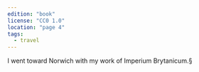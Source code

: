 ```yaml
---
edition: "book"
license: "CC0 1.0"
location: "page 4"
tags:
  - travel
---
```

I went toward Norwich with my work of
Imperium Brytanicum.§
